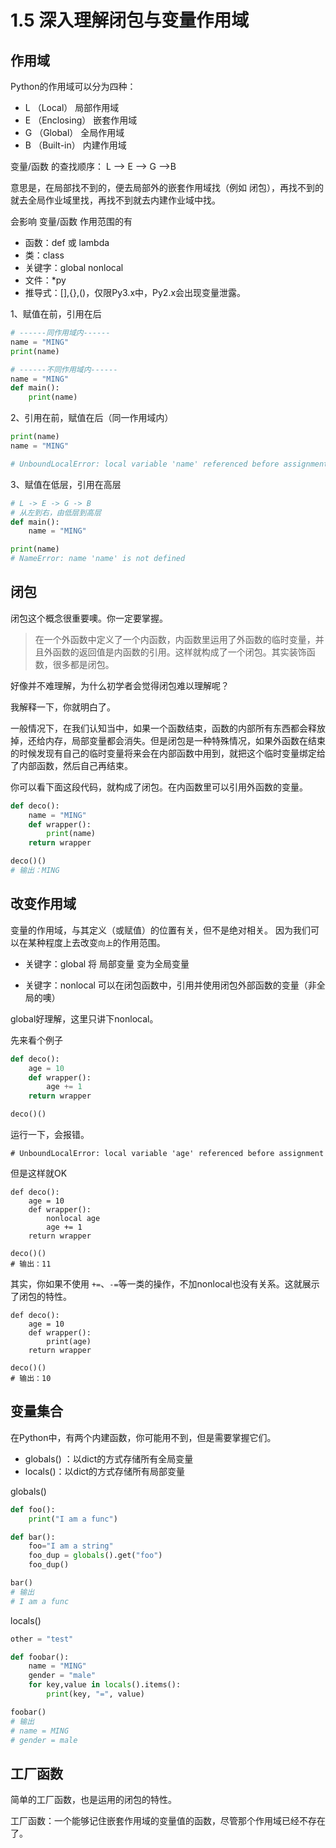 # 1.5 深入理解闭包与变量作用域


## 作用域

Python的作用域可以分为四种：
- L （Local）      局部作用域
- E （Enclosing）  嵌套作用域
- G （Global）     全局作用域
- B （Built-in）   内建作用域

变量/函数 的查找顺序：
L –> E –> G –>B

意思是，在局部找不到的，便去局部外的嵌套作用域找（例如 闭包），再找不到的就去全局作业域里找，再找不到就去内建作业域中找。

会影响 变量/函数 作用范围的有
- 函数：def 或 lambda
- 类：class
- 关键字：global nonlocal
- 文件：*py
- 推导式：[],{},()，仅限Py3.x中，Py2.x会出现变量泄露。

1、赋值在前，引用在后
```python
# ------同作用域内------
name = "MING"
print(name)

# ------不同作用域内------
name = "MING"
def main():
    print(name)
```
2、引用在前，赋值在后（同一作用域内）
```python
print(name)
name = "MING"

# UnboundLocalError: local variable 'name' referenced before assignment
```
3、赋值在低层，引用在高层
```python
# L -> E -> G -> B
# 从左到右，由低层到高层
def main():
    name = "MING"

print(name)
# NameError: name 'name' is not defined
```


## 闭包

闭包这个概念很重要噢。你一定要掌握。
>在一个外函数中定义了一个内函数，内函数里运用了外函数的临时变量，并且外函数的返回值是内函数的引用。这样就构成了一个闭包。其实装饰函数，很多都是闭包。

好像并不难理解，为什么初学者会觉得闭包难以理解呢？

我解释一下，你就明白了。

一般情况下，在我们认知当中，如果一个函数结束，函数的内部所有东西都会释放掉，还给内存，局部变量都会消失。但是闭包是一种特殊情况，如果外函数在结束的时候发现有自己的临时变量将来会在内部函数中用到，就把这个临时变量绑定给了内部函数，然后自己再结束。

你可以看下面这段代码，就构成了闭包。在内函数里可以引用外函数的变量。
```python
def deco():
    name = "MING"
    def wrapper():
        print(name)
    return wrapper

deco()()
# 输出：MING
```

## 改变作用域

变量的作用域，与其定义（或赋值）的位置有关，但不是绝对相关。
因为我们可以在某种程度上去改变`向上`的作用范围。

- 关键字：global
将 局部变量 变为全局变量

- 关键字：nonlocal
可以在闭包函数中，引用并使用闭包外部函数的变量（非全局的噢）

global好理解，这里只讲下nonlocal。

先来看个例子
```python
def deco():
    age = 10
    def wrapper():
        age += 1
    return wrapper

deco()()
```
运行一下，会报错。
```
# UnboundLocalError: local variable 'age' referenced before assignment
```
但是这样就OK
```
def deco():
    age = 10
    def wrapper():
        nonlocal age
        age += 1
    return wrapper

deco()()
# 输出：11
```
其实，你如果不使用 `+=`、`-=`等一类的操作，不加nonlocal也没有关系。这就展示了闭包的特性。
```
def deco():
    age = 10
    def wrapper():
        print(age)
    return wrapper

deco()()
# 输出：10
``` 



## 变量集合

在Python中，有两个内建函数，你可能用不到，但是需要掌握它们。
- globals() ：以dict的方式存储所有全局变量
- locals()：以dict的方式存储所有局部变量

globals()
```python
def foo():
    print("I am a func")

def bar():
    foo="I am a string"
    foo_dup = globals().get("foo")
    foo_dup()

bar()
# 输出
# I am a func
```

locals()
```python
other = "test"

def foobar():
    name = "MING"
    gender = "male"
    for key,value in locals().items():
        print(key, "=", value)

foobar()
# 输出
# name = MING
# gender = male
```

## 工厂函数

简单的工厂函数，也是运用的闭包的特性。

工厂函数：一个能够记住嵌套作用域的变量值的函数，尽管那个作用域已经不存在了。


